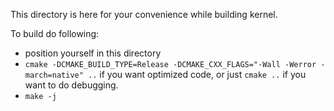 This directory is here for your convenience while building kernel.

To build do following:
- position yourself in this directory
- `cmake -DCMAKE_BUILD_TYPE=Release -DCMAKE_CXX_FLAGS="-Wall -Werror -march=native" ..` if you want optimized code, or just `cmake ..` if you want to do debugging.
- `make -j`
